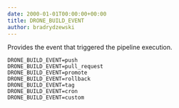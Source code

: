 ```yaml
---
date: 2000-01-01T00:00:00+00:00
title: DRONE_BUILD_EVENT
author: bradrydzewski
---
```


Provides the event that triggered the pipeline execution.

```
DRONE_BUILD_EVENT=push
DRONE_BUILD_EVENT=pull_request
DRONE_BUILD_EVENT=promote
DRONE_BUILD_EVENT=rollback
DRONE_BUILD_EVENT=tag
DRONE_BUILD_EVENT=cron
DRONE_BUILD_EVENT=custom
```
